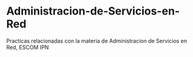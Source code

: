 # Administracion-de-Servicios-en-Red
Practicas relacionadas con la materia de Administracion de Servicios en Red, ESCOM IPN
